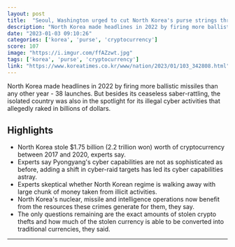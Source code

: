 ```yaml
---
layout: post
title:  "Seoul, Washington urged to cut North Korea's purse strings through cryptocurrency regulations"
description: "North Korea made headlines in 2022 by firing more ballistic missiles than any other year - 38 launches. But besides its ceaseless saber-rattling, the isolated country was also in the spotlight for its illegal cyber activities that allegedly raked in billions of dollars."
date: "2023-01-03 09:10:26"
categories: ['korea', 'purse', 'cryptocurrency']
score: 107
image: "https://i.imgur.com/ffAZzwt.jpg"
tags: ['korea', 'purse', 'cryptocurrency']
link: "https://www.koreatimes.co.kr/www/nation/2023/01/103_342808.html"
---
```


North Korea made headlines in 2022 by firing more ballistic missiles than any other year - 38 launches. But besides its ceaseless saber-rattling, the isolated country was also in the spotlight for its illegal cyber activities that allegedly raked in billions of dollars.

## Highlights

- North Korea stole $1.75 billion (2.2 trillion won) worth of cryptocurrency between 2017 and 2020, experts say.
- Experts say Pyongyang's cyber capabilities are not as sophisticated as before, adding a shift in cyber-raid targets has led its cyber capabilities astray.
- Experts skeptical whether North Korean regime is walking away with large chunk of money taken from illicit activities.
- North Korea's nuclear, missile and intelligence operations now benefit from the resources these crimes generate for them, they say.
- The only questions remaining are the exact amounts of stolen crypto thefts and how much of the stolen currency is able to be converted into traditional currencies, they said.

---

